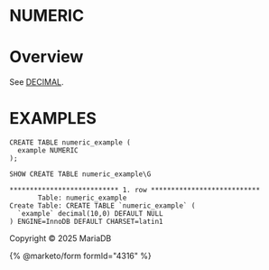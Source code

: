 
# NUMERIC


# Overview


See [DECIMAL](decimal.md).


# EXAMPLES


```
CREATE TABLE numeric_example (
  example NUMERIC
);
```

```
SHOW CREATE TABLE numeric_example\G
```

```
*************************** 1. row ***************************
       Table: numeric_example
Create Table: CREATE TABLE `numeric_example` (
  `example` decimal(10,0) DEFAULT NULL
) ENGINE=InnoDB DEFAULT CHARSET=latin1
```


Copyright © 2025 MariaDB


{% @marketo/form formId="4316" %}
